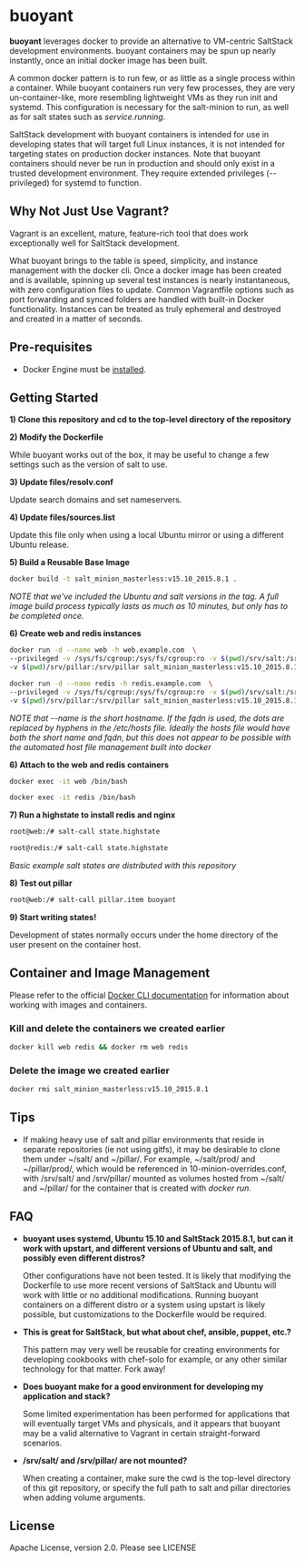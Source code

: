 buoyant
=======
**buoyant** leverages docker to provide an alternative to VM-centric SaltStack development environments.  buoyant
containers may be spun up nearly instantly, once an initial docker image has been built.

A common docker pattern is to run few, or as little as a single process within a container.  While buoyant
containers run very few processes, they are very un-container-like, more resembling lightweight VMs as
they run init and systemd.  This configuration is necessary for the salt-minion to run, as well as for
salt states such as *service.running*.

SaltStack development with buoyant containers is intended for use in developing states that will
target full Linux instances, it is not intended for targeting states on production docker instances.
Note that buoyant containers should never be run in production and should only exist in a trusted
development environment.  They require extended privileges (--privileged) for systemd to function.

Why Not Just Use Vagrant?
-------------------------
Vagrant is an excellent, mature, feature-rich tool that does work exceptionally well for
SaltStack development.

What buoyant brings to the table is speed, simplicity, and instance management with the docker cli.
Once a docker image has been created and is available, spinning up several test instances is nearly
instantaneous, with zero configuration files to update.  Common Vagrantfile options such as port
forwarding and synced folders are handled with built-in Docker functionality.  Instances can be treated
as truly ephemeral and destroyed and created in a matter of seconds.


Pre-requisites
--------------

+ Docker Engine must be [installed](https://docs.docker.com/).


Getting Started
---------------
**1) Clone this repository and cd to the top-level directory of the repository**

**2) Modify the Dockerfile**

  While buoyant works out of the box, it may be useful to change a few settings
  such as the version of salt to use.

**3) Update files/resolv.conf**

  Update search domains and set nameservers.

**4) Update files/sources.list**

  Update this file only when using a local Ubuntu mirror or using a different Ubuntu release.

**5) Build a Reusable Base Image**
```bash
docker build -t salt_minion_masterless:v15.10_2015.8.1 .
```
*NOTE that we've included the Ubuntu and salt versions in the tag.*
*A full image build process typically lasts as much as 10 minutes, but only has to be completed once.*


**6) Create web and redis instances**

```bash
docker run -d --name web -h web.example.com  \
--privileged -v /sys/fs/cgroup:/sys/fs/cgroup:ro -v $(pwd)/srv/salt:/srv/salt \
-v $(pwd)/srv/pillar:/srv/pillar salt_minion_masterless:v15.10_2015.8.1 /sbin/init

docker run -d --name redis -h redis.example.com  \
--privileged -v /sys/fs/cgroup:/sys/fs/cgroup:ro -v $(pwd)/srv/salt:/srv/salt \
-v $(pwd)/srv/pillar:/srv/pillar salt_minion_masterless:v15.10_2015.8.1 /sbin/init
```
*NOTE that --name is the short hostname.  If the fqdn is used, the dots are replaced by hyphens in the
/etc/hosts file.  Ideally the hosts file would have both the short name and fqdn, but this does not
appear to be possible with the automated host file management built into docker*

**6) Attach to the web and redis containers**

```bash
docker exec -it web /bin/bash

docker exec -it redis /bin/bash
```

**7) Run a highstate to install redis and nginx**

```bash
root@web:/# salt-call state.highstate
```

```bash
root@redis:/# salt-call state.highstate
```
*Basic example salt states are distributed with this repository*

**8) Test out pillar**

```bash
root@web:/# salt-call pillar.item buoyant
```

**9) Start writing states!**

Development of states normally occurs under the home directory of the user present on the container host.

Container and Image Management
------------------------------
Please refer to the official [Docker CLI documentation](http://docs.docker.com/engine/reference/commandline/cli/)
for information about working with images and containers.

### Kill and delete the containers we created earlier

```bash
docker kill web redis && docker rm web redis
```

### Delete the image we created earlier

```bash
docker rmi salt_minion_masterless:v15.10_2015.8.1
```

Tips
----
+ If making heavy use of salt and pillar environments that reside in separate repositories
(ie not using gitfs), it may be desirable to clone them under ~/salt/ and ~/pillar/.  For example,
~/salt/prod/ and ~/pillar/prod/, which would be referenced in 10-minion-overrides.conf,
with /srv/salt/ and /srv/pillar/ mounted as volumes hosted from ~/salt/ and ~/pillar/
for the container that is created with *docker run*.


FAQ
---
+ **buoyant uses systemd, Ubuntu 15.10 and SaltStack 2015.8.1, but can it work with upstart, and different
versions of Ubuntu and salt, and possibly even different distros?**

    Other configurations have not been tested.  It is likely that modifying the Dockerfile to
    use more recent versions of SaltStack and Ubuntu will work with little or no additional
    modifications.  Running buoyant containers on a different distro or a system using upstart is
    likely possible, but customizations to the Dockerfile would be required.


+ **This is great for SaltStack, but what about chef, ansible, puppet, etc.?**

    This pattern may very well be reusable for creating environments for developing cookbooks
    with chef-solo for example, or any other similar technology for that matter.  Fork away!

+ **Does buoyant make for a good environment for developing my application and stack?**

    Some limited experimentation has been performed for applications that will eventually
    target VMs and physicals, and it appears that buoyant may be a valid alternative to
    Vagrant in certain straight-forward scenarios.

+ **/srv/salt/ and /srv/pillar/ are not mounted?**

    When creating a container, make sure the cwd is the top-level directory of this git
    repository, or specify the full path to salt and pillar directories when adding volume arguments.

License
-------

Apache License, version 2.0.  Please see LICENSE
